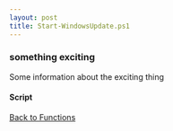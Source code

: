 ```yaml
---
layout: post
title: Start-WindowsUpdate.ps1
---
```


### something exciting

Some information about the exciting thing

#### Script

<script src="https://gist-it.appspot.com/github.com/BanterBoy/scripts-blog/blob/master/PowerShell/functions/windowsUpdates/Start-WindowsUpdate.ps1"></script>

<a href="/menu/_pages/functions.html">Back to Functions</a>
